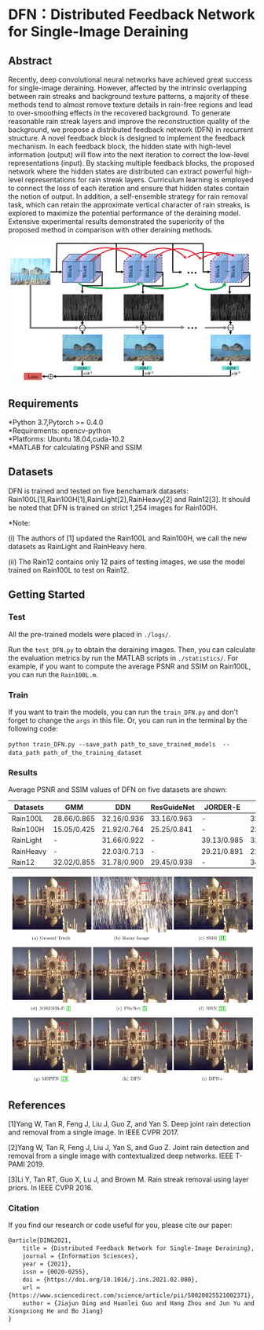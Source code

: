 # DFN：Distributed Feedback Network for Single-Image  Deraining

## Abstract 
Recently, deep convolutional neural networks have achieved great success for single-image deraining. However, affected by the intrinsic overlapping between rain streaks and background texture patterns, a majority of these methods tend to almost remove texture details in rain-free regions and lead to over-smoothing effects in the recovered background. To generate reasonable rain streak layers and improve the reconstruction quality of the background, we propose a distributed feedback network (DFN) in recurrent structure. A novel feedback block is designed to implement the feedback mechanism. In each feedback block, the hidden state with high-level information (output) will flow into the next iteration to correct the low-level representations (input). By stacking multiple feedback blocks, the proposed network where the hidden states are distributed can extract powerful high-level representations for rain streak layers. Curriculum learning is employed to connect the loss of each iteration and ensure that hidden states contain the notion of output. In addition, a self-ensemble strategy for rain removal task, which can retain the approximate vertical character of rain streaks, is explored to maximize the potential performance of the deraining model. Extensive experimental results demonstrated the superiority of the proposed method in comparison with other deraining methods.

![Image](https://github.com/Guhuary/DFN/blob/main/structure.png)

## Requirements

*Python 3.7,Pytorch >= 0.4.0  
*Requirements: opencv-python  
*Platforms: Ubuntu 18.04,cuda-10.2  
*MATLAB for calculating PSNR and SSIM 

## Datasets
DFN is trained and tested on five benchamark datasets: Rain100L[1],Rain100H[1],RainLight[2],RainHeavy[2] and Rain12[3]. It should be noted that DFN is trained on strict 1,254 images for Rain100H.

*Note: 

(i) The authors of [1] updated the Rain100L and Rain100H, we call the new datasets as RainLight and RainHeavy here.

(ii) The Rain12 contains only 12 pairs of testing images, we use the model trained on Rain100L to test on Rain12.

## Getting Started
### Test
All the pre-trained models were placed in `./logs/`.

Run the `test_DFN.py` to obtain the deraining images. Then, you can calculate the evaluation metrics by run the MATLAB scripts in `./statistics/`. For example, if you want to compute the average PSNR and SSIM on Rain100L, you can run the `Rain100L.m`.

### Train
If you want to train the models, you can run the `train_DFN.py` and don't forget to change the `args` in this file. Or, you can run in the terminal by the following code:

`python train_DFN.py --save_path path_to_save_trained_models  --data_path path_of_the_training_dataset`

### Results

Average PSNR and SSIM values of DFN on five datasets are shown:


Datasets | GMM|DDN| ResGuideNet|JORDER-E|SSIR|PReNet|BRN|MSPFN|DFN|DFN+
----|----|----|----|----|----|----|----|----|----|----
Rain100L|28.66/0.865|32.16/0.936|33.16/0.963|-|32.37/0.926|37.48/0.979|38.16/0.982|37.5839/0.9784|39.22/0.985|39.85/0.987
Rain100H|15.05/0.425|21.92/0.764|25.25/0.841|-|22.47/0.716|29.62/0.901|30.73/0.916|30.8239/0.9055|31.40/0.926|31.81/0.930
RainLight|-|31.66/0.922|-|39.13/0.985|32.20/0.929|37.93/0.983|38.86/0.985|39.7540/0.9862|39.53/0.987|40.12/0.988
RainHeavy|-|22.03/0.713|-|29.21/0.891|22.17/0.719|29.36/0.903|30.27/0.917|30.7112/0.9129|31.07/0.927|31.47/0.931
Rain12|32.02/0.855|31.78/0.900|29.45/0.938|-|34.02/0.935|36.66/0.961|36.74/0.959|35.7780/0.9514|37.19/0.961|37.55/0.963



![Image](https://github.com/Guhuary/DFN/blob/main/results.png)

## References
[1]Yang W, Tan R, Feng J, Liu J, Guo Z, and Yan S. Deep joint rain detection and removal from a single image. In IEEE CVPR 2017.

[2]Yang W, Tan R, Feng J, Liu J, Yan S, and Guo Z. Joint rain detection and removal from a single image with contextualized deep networks. IEEE T-PAMI 2019.

[3]Li Y, Tan RT, Guo X, Lu J, and Brown M. Rain streak removal using layer priors. In IEEE CVPR 2016.

### Citation

If you find our research or code useful for you, please cite our paper:

```
@article{DING2021,
	title = {Distributed Feedback Network for Single-Image Deraining},
	journal = {Information Sciences},
	year = {2021},
	issn = {0020-0255},
	doi = {https://doi.org/10.1016/j.ins.2021.02.080},
	url = {https://www.sciencedirect.com/science/article/pii/S0020025521002371},
	author = {Jiajun Ding and Huanlei Guo and Hang Zhou and Jun Yu and Xiongxiong He and Bo Jiang}
}
```